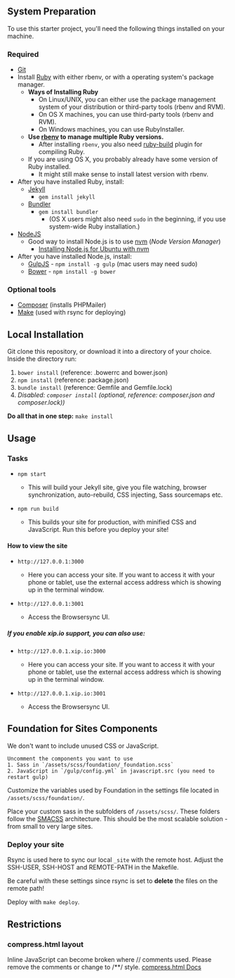 ## System Preparation

To use this starter project, you'll need the following things installed on your machine.


### Required

- [Git](https://git-scm.com)
- Install [Ruby](https://www.ruby-lang.org/en/downloads/) with either rbenv, or with a operating system's package manager.
	- **Ways of Installing Ruby**
		- On Linux/UNIX, you can either use the package management system of your distribution or third-party tools (rbenv and RVM).
		- On OS X machines, you can use third-party tools (rbenv and RVM).
		- On Windows machines, you can use RubyInstaller.
	- **Use [rbenv](https://github.com/rbenv/rbenv#readme) to manage multiple Ruby versions.**
		- After installing `rbenv`, you also need [ruby-build](https://github.com/rbenv/ruby-build#readme) plugin for compiling Ruby.
	- If you are using OS X, you probably already have some version of Ruby installed.
		- It might still make sense to install latest version with rbenv.
- After you have installed Ruby, install:
	- [Jekyll](http://jekyllrb.com/)
		- `gem install jekyll`
	- [Bundler](http://bundler.io/)
		- `gem install bundler`
			- (OS X users might also need `sudo` in the beginning, if you use system-wide Ruby installation.)
- [NodeJS](http://nodejs.org)
	- Good way to install Node.js is to use [nvm](https://github.com/creationix/nvm) (_Node Version Manager_)
		- [Installing Node.js for Ubuntu with nvm](https://gist.github.com/d2s/372b5943bce17b964a79)
- After you have installed Node.js, install:
	- [GulpJS](https://github.com/gulpjs/gulp) - `npm install -g gulp` (mac users may need sudo)
	- [Bower](http://bower.io/) - `npm install -g bower`


### Optional tools
- [Composer](https://getcomposer.org) (installs PHPMailer)
- [Make](https://www.gnu.org/software/make) (used with rsync for deploying)


## Local Installation

Git clone this repository, or download it into a directory of your choice.  
Inside the directory run:

1. `bower install` (reference: .bowerrc and bower.json)
2. `npm install` (reference: package.json)
3. `bundle install` (reference: Gemfile and Gemfile.lock)
4. _Disabled: `composer install` (optional, reference: composer.json and composer.lock))_

**Do all that in one step:** `make install`


## Usage

### Tasks
- `npm start`
	- This will build your Jekyll site, give you file watching, browser synchronization, auto-rebuild, CSS injecting, Sass sourcemaps etc.

- `npm run build`  
	- This builds your site for production, with minified CSS and JavaScript. Run this before you deploy your site!


#### How to view the site

- `http://127.0.0.1:3000`  
	- Here you can access your site. If you want to access it with your phone or tablet, use the external access address which is showing up in the terminal window.

- `http://127.0.0.1:3001`  
	- Access the Browsersync UI.



##### If you enable xip.io support, you can also use:

- `http://127.0.0.1.xip.io:3000`
	- Here you can access your site. If you want to access it with your phone or tablet, use the external access address which is showing up in the terminal window.

- `http://127.0.0.1.xip.io:3001`
	- Access the Browsersync UI.


## Foundation for Sites Components

We don't want to include unused CSS or JavaScript.

	Uncomment the components you want to use
	1. Sass in `/assets/scss/foundation/_foundation.scss`
	2. JavaScript in `/gulp/config.yml` in javascript.src (you need to restart gulp)

Customize the variables used by Foundation in the settings file located in `/assets/scss/foundation/`.  

Place your custom sass in the subfolders of `/assets/scss/`. These folders follow the [SMACSS](https://smacss.com/) architecture. This should be the most scalable solution - from small to very large sites.  

### Deploy your site
Rsync is used here to sync our local `_site` with the remote host. Adjust the SSH-USER, SSH-HOST and REMOTE-PATH in the Makefile.

Be careful with these settings since rsync is set to **delete** the files on the remote path!

Deploy with `make deploy`.

## Restrictions

### compress.html layout

Inline JavaScript can become broken where // comments used. Please remove the comments or change to /**/ style.
[compress.html Docs](http://jch.penibelst.de/)
